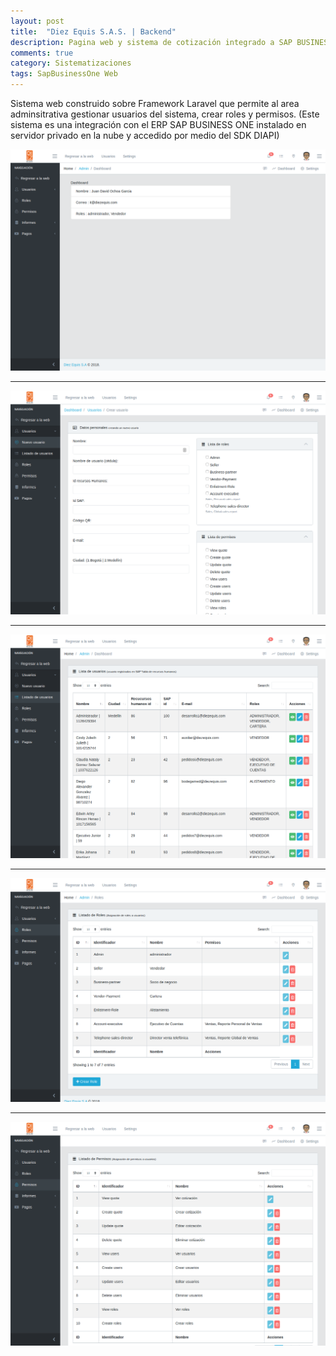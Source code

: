 ```yaml
---
layout: post
title:  "Diez Equis S.A.S. | Backend"
description: Pagina web y sistema de cotización integrado a SAP BUSINESS ONE
comments: true
category: Sistematizaciones
tags: SapBusinessOne Web
---
```

<p>Sistema web construido sobre Framework Laravel que permite al area adminsitrativa gestionar usuarios del sistema, crear roles y permisos. (Este sistema es una integración con el ERP SAP BUSINESS ONE instalado en servidor privado en la nube y accedido por medio del SDK DIAPI)</p>

<img src="/public/imgs/proyectos/diezEquisBackend1.png" />
<hr>
<img src="/public/imgs/proyectos/diezEquisBackend2.png" /> 
<hr>
<img src="/public/imgs/proyectos/diezEquisBackend3.png" /> 
<hr>
<img src="/public/imgs/proyectos/diezEquisBackend4.png" /> 
<hr>
<img src="/public/imgs/proyectos/diezEquisBackend5.png" /> 

